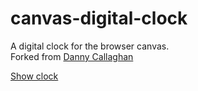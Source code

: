 # canvas-digital-clock
A digital clock for the browser canvas.  
Forked from [Danny Callaghan](https://github.com/dannycallaghan/HTML5-Canvas-Digital-Clock)

[Show clock](https://bbusse.github.io/canvas-digital-clock/)
